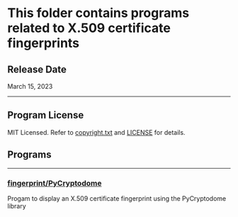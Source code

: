 # This folder contains programs related to X.509 certificate fingerprints

## Release Date
March 15, 2023

---
## Program License

MIT Licensed. Refer to [copyright.txt](../../../copyright.txt) and [LICENSE](../../../LICENSE) for details.

## Programs

***
### [fingerprint/PyCryptodome](fingerprint/PyCryptodome)
Progam to display an X.509 certificate fingerprint using the PyCryptodome library
